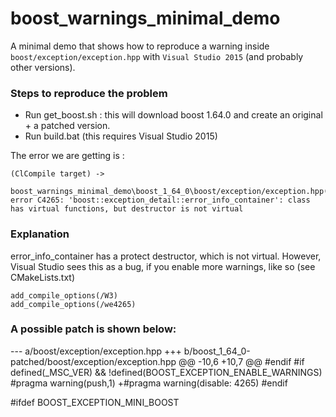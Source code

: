 # boost_warnings_minimal_demo
A minimal demo that shows how to reproduce a warning inside `boost/exception/exception.hpp` with `Visual Studio 2015` (and probably other versions).

### Steps to reproduce the problem

* Run get_boost.sh : this will download boost 1.64.0 and create an original + a patched version.
* Run build.bat (this requires Visual Studio 2015)

The error we are getting is :
```
(ClCompile target) ->
  boost_warnings_minimal_demo\boost_1_64_0\boost/exception/exception.hpp(176): error C4265: 'boost::exception_detail::error_info_container': class has virtual functions, but destructor is not virtual
```


### Explanation 

error_info_container has a protect destructor, which is not virtual.
However, Visual Studio sees this as a bug, if you enable more warnings, like so (see CMakeLists.txt)

```
add_compile_options(/W3)
add_compile_options(/we4265)
```

### A possible patch is shown below:

--- a/boost/exception/exception.hpp
+++ b/boost_1_64_0-patched/boost/exception/exception.hpp
@@ -10,6 +10,7 @@
 #endif
 #if defined(_MSC_VER) && !defined(BOOST_EXCEPTION_ENABLE_WARNINGS)
 #pragma warning(push,1)
+#pragma warning(disable: 4265)
 #endif
 
 #ifdef BOOST_EXCEPTION_MINI_BOOST
